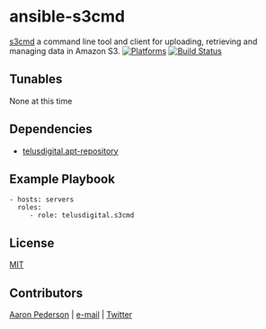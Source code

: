 # ansible-s3cmd

[s3cmd](http://s3tools.org/s3cmd) a command line tool and client for uploading, retrieving and managing data in Amazon S3.
[![Platforms](http://img.shields.io/badge/platforms-ubuntu-lightgrey.svg?style=flat)](#)
[![Build Status](https://travis-ci.org/telusdigital/ansible-s3cmd.svg?branch=master)](https://travis-ci.org/telusdigital/ansible-s3cmd)

Tunables
--------
None at this time

Dependencies
------------
* [telusdigital.apt-repository](https://github.com/telusdigital/ansible-apt-repository/)

Example Playbook
----------------
    - hosts: servers
      roles:
         - role: telusdigital.s3cmd

License
-------
[MIT](https://tldrlegal.com/license/mit-license)

Contributors
------------
[Aaron Pederson](https://aaronpederson.github.io/) | [e-mail](mailto:aaron.pederson@gmail.com) | [Twitter](https://twitter.com/GunFuSamurai)
